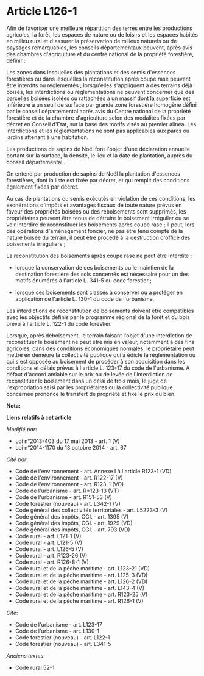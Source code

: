 # Article L126-1

Afin de favoriser une meilleure répartition des terres entre les productions agricoles, la forêt, les espaces de nature ou de
loisirs et les espaces habités en milieu rural et d'assurer la préservation de milieux naturels ou de paysages remarquables,
les conseils départementaux peuvent, après avis des chambres d'agriculture et du centre national de la propriété forestière,
définir : 

Les zones dans lesquelles des plantations et des semis d'essences forestières ou dans lesquelles la reconstitution après
coupe rase peuvent être interdits ou réglementés ; lorsqu'elles s'appliquent à des terrains déjà boisés, les interdictions ou
réglementations ne peuvent concerner que des parcelles boisées isolées ou rattachées à un massif dont la superficie est
inférieure à un seuil de surface par grande zone forestière homogène défini par le conseil départemental après avis du Centre
national de la propriété forestière et de la chambre d'agriculture selon des modalités fixées par décret en Conseil d'Etat,
sur la base des motifs visés au premier alinéa. Les interdictions et les réglementations ne sont pas applicables aux parcs ou
jardins attenant à une habitation. 

Les productions de sapins de Noël font l'objet d'une déclaration annuelle portant sur la surface, la densité, le lieu et la
date de plantation, auprès du conseil départemental . 

On entend par production de sapins de Noël la plantation d'essences forestières, dont la liste est fixée par décret, et qui
remplit des conditions également fixées par décret. 

Au cas de plantations ou semis exécutés en violation de ces conditions, les exonérations d'impôts et avantages fiscaux de
toute nature prévus en faveur des propriétés boisées ou des reboisements sont supprimés, les propriétaires peuvent être tenus
de détruire le boisement irrégulier ou se voir interdire de reconstituer les boisements après coupe rase ; il peut, lors des
opérations d'aménagement foncier, ne pas être tenu compte de la nature boisée du terrain, il peut être procédé à la
destruction d'office des boisements irréguliers ; 

La reconstitution des boisements après coupe rase ne peut être interdite :

- lorsque la conservation de ces boisements ou le maintien de la destination forestière des sols concernés est nécessaire
pour un des motifs énumérés à l'article L. 341-5 du code forestier ;

- lorsque ces boisements sont classés à conserver ou à protéger en application de l'article L. 130-1 du code de l'urbanisme. 

Les interdictions de reconstitution de boisements doivent être compatibles avec les objectifs définis par le programme
régional de la forêt et du bois prévu à l'article L. 122-1 du code forestier. 

Lorsque, après déboisement, le terrain faisant l'objet d'une interdiction de reconstituer le boisement ne peut être mis en
valeur, notamment à des fins agricoles, dans des conditions économiques normales, le propriétaire peut mettre en demeure la
collectivité publique qui a édicté la réglementation ou qui s'est opposée au boisement de procéder à son acquisition dans les
conditions et délais prévus à l'article L. 123-17 du code de l'urbanisme. A défaut d'accord amiable sur le prix ou de levée
de l'interdiction de reconstituer le boisement dans un délai de trois mois, le juge de l'expropriation saisi par les
propriétaires ou la collectivité publique concernée prononce le transfert de propriété et fixe le prix du bien.

**Nota:**



**Liens relatifs à cet article**

_Modifié par_:

  - Loi n°2013-403 du 17 mai 2013 - art. 1 (V)
  - Loi n°2014-1170 du 13 octobre 2014 - art. 67

_Cité par_:

  - Code de l'environnement - art. Annexe I à l'article R123-1 (VD)
  - Code de l'environnement - art. R122-17 (V)
  - Code de l'environnement - art. R123-1 (VD)
  - Code de l'urbanisme - art. R*123-13 (VT)
  - Code de l'urbanisme - art. R151-53 (V)
  - Code forestier (nouveau) - art. L342-1 (V)
  - Code général des collectivités territoriales - art. L5223-3 (V)
  - Code général des impôts, CGI. - art. 1395 (V)
  - Code général des impôts, CGI. - art. 1929 (VD)
  - Code général des impôts, CGI. - art. 793 (VD)
  - Code rural - art. L121-1 (V)
  - Code rural - art. L121-5 (V)
  - Code rural - art. L126-5 (V)
  - Code rural - art. R123-26 (V)
  - Code rural - art. R126-8-1 (V)
  - Code rural et de la pêche maritime - art. L123-21 (VD)
  - Code rural et de la pêche maritime - art. L125-3 (VD)
  - Code rural et de la pêche maritime - art. L126-2 (VD)
  - Code rural et de la pêche maritime - art. L143-4 (V)
  - Code rural et de la pêche maritime - art. R123-25 (V)
  - Code rural et de la pêche maritime - art. R126-1 (V)

_Cite_:

  - Code de l'urbanisme - art. L123-17
  - Code de l'urbanisme - art. L130-1
  - Code forestier (nouveau) - art. L122-1
  - Code forestier (nouveau) - art. L341-5

_Anciens textes_:

  - Code rural 52-1

